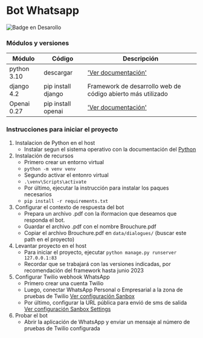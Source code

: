 # Bot Whatsapp
![Badge en Desarollo](https://img.shields.io/badge/STATUS-EN%20DESAROLLO-green)

### Módulos y versiones
| Módulo | Código | Descripción | 
| --- | --- | --- |
| python 3.10 | descargar | ['Ver documentación'](https://www.python.org/downloads) |
| django 4.2 | pip install django | Framework de desarrollo web de código abierto más utilizado |
| Openai 0.27 | pip install openai | ['Ver documentación'](https://pypi.org/project/openai/ ) |

### Instrucciones para iniciar el proyecto
1. Instalacion de Python en el host
    * Instalar segun el sistema operativo con la documentación del [Python](https://www.python.org/downloads/)
2. Instalación de recursos
    * Primero crear un entorno virtual 
    * `python -m venv venv`
    * Segundo activar el entonro virtual
    * `.\venv\Scripts\activate`
    * Por último, ejecutar la instrucción para instalar los paques necesarios
    * `pip install -r requirements.txt`
3. Configurar el contexto de respuesta del bot
    * Prepara un archivo .pdf con la iformacion que deseamos que responda el bot.
    * Guardar el archivo .pdf con el nombre Brouchure.pdf
    * Copiar el archivo Brouchure.pdf en `data/dialogues/` (buscar este path en el proyecto)
3. Levantar proyecto en el host
    * Para iniciar el proyecto, ejecutar `python manage.py runserver 127.0.0.1:83`
    * Recordar que se trabajará con las versiones indicadas, por recomendación del framework hasta junio 2023
4. Configurar Twilio webhook WhatsApp
    * Primero crear una cuenta Twilio
    * Luego, conectar WhatsApp Personal o Empresarial a la zona de pruebas de Twilio [Ver configuración Sanbox](https://www.twilio.com/es-mx/docs/whatsapp/sandbox)
    * Por último, configurar la URL pública para envió de sms de salida [Ver configuración Sanbox Settings](https://www.twilio.com/es-mx/docs/whatsapp/sandbox)
5. Probar el bot
    * Abrir la aplicación de WhatsApp y enviar un mensaje al número de pruebas de Twilio configurada